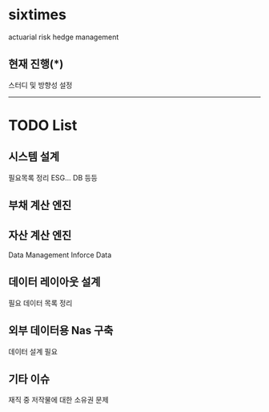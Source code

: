 # sixtimes
actuarial risk hedge management

## 현재 진행(*)
스터디 및 방향성 설정

---

# TODO List

## 시스템 설계
필요목록 정리
ESG... DB 등등

## 부채 계산 엔진
## 자산 계산 엔진
Data Management
Inforce Data

## 데이터 레이아웃 설계
필요 데이터 목록 정리

## 외부 데이터용 Nas 구축
데이터 설계 필요

## 기타 이슈
재직 중 저작물에 대한 소유권 문제
